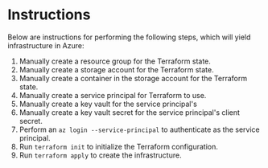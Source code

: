 # Instructions

Below are instructions for performing the following steps, which will yield infrastructure in Azure:

1. Manually create a resource group for the Terraform state.
2. Manually create a storage account for the Terraform state.
3. Manually create a container in the storage account for the Terraform state.
4. Manually create a service principal for Terraform to use.
5. Manually create a key vault for the service principal's
6. Manually create a key vault secret for the service principal's client secret.
7. Perform an `az login --service-principal` to authenticate as the service principal.
8. Run `terraform init` to initialize the Terraform configuration.
9. Run `terraform apply` to create the infrastructure.